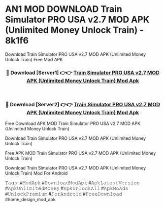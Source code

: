 # AN1 MOD DOWNLOAD Train Simulator PRO USA v2.7 MOD APK (Unlimited Money Unlock Train) - 8k1f6
Download Train Simulator PRO USA v2.7 MOD APK (Unlimited Money Unlock Train) Free Mod APK

<div align="center">
<h3>🔴 Download [Server1] 👉👉 <a href="https://apk-comot.site?title=Train_Simulator_PRO_USA_v2.7_MOD_APK_(Unlimited_Money_Unlock_Train)">Train Simulator PRO USA v2.7 MOD APK (Unlimited Money Unlock Train) Mod Apk</a></h3><br>

<h3>🔴 Download [Server2] 👉👉 <a href="https://apk-comot.site?title=Train_Simulator_PRO_USA_v2.7_MOD_APK_(Unlimited_Money_Unlock_Train)">Train Simulator PRO USA v2.7 MOD APK (Unlimited Money Unlock Train) Mod Apk</a></h3>
</div>


Free Download APK MOD Train Simulator PRO USA v2.7 MOD APK (Unlimited Money Unlock Train)

Download Train Simulator PRO USA v2.7 MOD APK (Unlimited Money Unlock Train) 

Free APK MOD Train Simulator PRO USA v2.7 MOD APK (Unlimited Money Unlock Train) 

Download Train Simulator PRO USA v2.7 MOD APK (Unlimited Money Unlock Train) Mod For Android

𝚃𝚊𝚐𝚜: #𝙼𝚘𝚍𝙰𝚙𝚔 #𝙳𝚘𝚠𝚗𝚕𝚘𝚊𝚍𝙼𝚘𝚍𝙰𝚙𝚔 #𝙰𝚙𝚔𝙻𝚊𝚝𝚎𝚜𝚝𝚅𝚎𝚛𝚜𝚒𝚘𝚗 #𝙰𝚙𝚔𝚄𝚗𝚕𝚒𝚖𝚒𝚝𝚎𝚍𝙼𝚘𝚗𝚎𝚢 #𝙰𝚙𝚔𝚄𝚗𝚕𝚘𝚌𝚔𝙰𝚕𝚕 #𝙰𝚙𝚔𝙽𝚘𝙰𝚍𝚜 #𝚄𝚗𝚕𝚘𝚌𝚔𝙿𝚛𝚎𝚖𝚒𝚞𝚖 #𝙵𝚘𝚛𝙰𝚗𝚍𝚛𝚘𝚒𝚍 #𝙵𝚛𝚎𝚎𝙳𝚘𝚠𝚗𝚕𝚘𝚊𝚍 #home_design_mod_apk